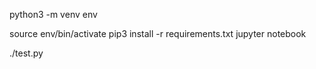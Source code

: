 
python3 -m venv env

source env/bin/activate
pip3 install -r requirements.txt
jupyter notebook


./test.py